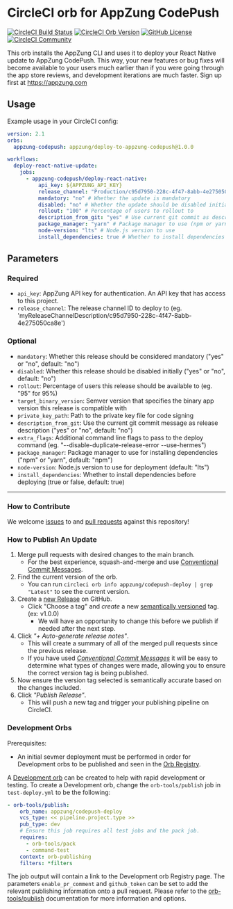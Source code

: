 # CircleCI orb for AppZung CodePush

[![CircleCI Build Status](https://circleci.com/gh/AppZung/circleci-deploy-to-appzung-codepush-orb.svg?style=shield "CircleCI Build Status")](https://circleci.com/gh/AppZung/circleci-deploy-to-appzung-codepush-orb) [![CircleCI Orb Version](https://badges.circleci.com/orbs/appzung/deploy-to-appzung-codepush.svg)](https://circleci.com/developer/orbs/orb/appzung/deploy-to-appzung-codepush) [![GitHub License](https://img.shields.io/badge/license-MIT-lightgrey.svg)](https://raw.githubusercontent.com/AppZung/circleci-deploy-to-appzung-codepush-orb/master/LICENSE) [![CircleCI Community](https://img.shields.io/badge/community-CircleCI%20Discuss-343434.svg)](https://discuss.circleci.com/c/ecosystem/orbs)

This orb installs the AppZung CLI and uses it to deploy your React Native update to AppZung CodePush.
This way, your new features or bug fixes will become available to your users much earlier than if you were going through the app store reviews, and development iterations are much faster.
Sign up first at https://appzung.com

## Usage

Example usage in your CircleCI config:

```yaml
version: 2.1
orbs:
  appzung-codepush: appzung/deploy-to-appzung-codepush@1.0.0

workflows:
  deploy-react-native-update:
    jobs:
      - appzung-codepush/deploy-react-native:
          api_key: ${APPZUNG_API_KEY}
          release_channel: "Production/c95d7950-228c-4f47-8abb-4e275050ca8e"
          mandatory: "no" # Whether the update is mandatory
          disabled: "no" # Whether the update should be disabled initially
          rollout: "100" # Percentage of users to rollout to
          description_from_git: "yes" # Use current git commit as description
          package_manager: "yarn" # Package manager to use (npm or yarn)
          node-version: "lts" # Node.js version to use
          install_dependencies: true # Whether to install dependencies
```

## Parameters

### Required

- `api_key`: AppZung API key for authentication. An API key that has access to this project.
- `release_channel`: The release channel ID to deploy to (eg. 'myReleaseChannelDescription/c95d7950-228c-4f47-8abb-4e275050ca8e')

### Optional

- `mandatory`: Whether this release should be considered mandatory ("yes" or "no", default: "no")
- `disabled`: Whether this release should be disabled initially ("yes" or "no", default: "no")
- `rollout`: Percentage of users this release should be available to (eg. "95" for 95%)
- `target_binary_version`: Semver version that specifies the binary app version this release is compatible with
- `private_key_path`: Path to the private key file for code signing
- `description_from_git`: Use the current git commit message as release description ("yes" or "no", default: "no")
- `extra_flags`: Additional command line flags to pass to the deploy command (eg. "--disable-duplicate-release-error --use-hermes")
- `package_manager`: Package manager to use for installing dependencies ("npm" or "yarn", default: "npm")
- `node-version`: Node.js version to use for deployment (default: "lts")
- `install_dependencies`: Whether to install dependencies before deploying (true or false, default: true)


---

### How to Contribute

We welcome [issues](https://github.com/AppZung/circleci-deploy-to-appzung-codepush-orb/issues) to and [pull requests](https://github.com/AppZung/circleci-deploy-to-appzung-codepush-orb/pulls) against this repository!

### How to Publish An Update
1. Merge pull requests with desired changes to the main branch.
    - For the best experience, squash-and-merge and use [Conventional Commit Messages](https://conventionalcommits.org/).
2. Find the current version of the orb.
    - You can run `circleci orb info appzung/codepush-deploy | grep "Latest"` to see the current version.
3. Create a [new Release](https://github.com/AppZung/circleci-deploy-to-appzung-codepush-orb/releases/new) on GitHub.
    - Click "Choose a tag" and _create_ a new [semantically versioned](http://semver.org/) tag. (ex: v1.0.0)
      - We will have an opportunity to change this before we publish if needed after the next step.
4.  Click _"+ Auto-generate release notes"_.
    - This will create a summary of all of the merged pull requests since the previous release.
    - If you have used _[Conventional Commit Messages](https://conventionalcommits.org/)_ it will be easy to determine what types of changes were made, allowing you to ensure the correct version tag is being published.
5. Now ensure the version tag selected is semantically accurate based on the changes included.
6. Click _"Publish Release"_.
    - This will push a new tag and trigger your publishing pipeline on CircleCI.

### Development Orbs

Prerequisites:

- An initial sevmer deployment must be performed in order for Development orbs to be published and seen in the [Orb Registry](https://circleci.com/developer/orbs).

A [Development orb](https://circleci.com/docs/orb-concepts/#development-orbs) can be created to help with rapid development or testing. To create a Development orb, change the `orb-tools/publish` job in `test-deploy.yml` to be the following:

```yaml
- orb-tools/publish:
    orb_name: appzung/codepush-deploy
    vcs_type: << pipeline.project.type >>
    pub_type: dev
    # Ensure this job requires all test jobs and the pack job.
    requires:
      - orb-tools/pack
      - command-test
    context: orb-publishing
    filters: *filters
```

The job output will contain a link to the Development orb Registry page. The parameters `enable_pr_comment` and `github_token` can be set to add the relevant publishing information onto a pull request. Please refer to the [orb-tools/publish](https://circleci.com/developer/orbs/orb/circleci/orb-tools#jobs-publish) documentation for more information and options.
